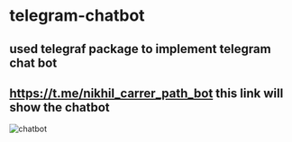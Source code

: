 # telegram-chatbot
## used telegraf package to implement telegram chat bot
## https://t.me/nikhil_carrer_path_bot this link will show the chatbot
![chatbot](https://user-images.githubusercontent.com/61626746/206524976-00c6ddb8-8659-436b-aed2-e721bdabf7f1.png)
